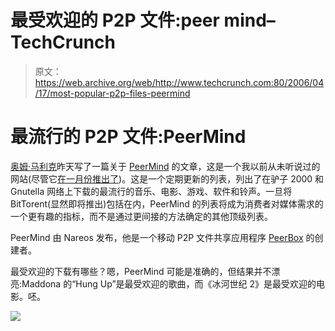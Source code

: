# 最受欢迎的 P2P 文件:peer mind–TechCrunch

> 原文：<https://web.archive.org/web/http://www.techcrunch.com:80/2006/04/17/most-popular-p2p-files-peermind>

# 最流行的 P2P 文件:PeerMind

 [](https://web.archive.org/web/20200812130343/http://www.peermind.com/) [奥姆·马利克](https://web.archive.org/web/20200812130343/http://gigaom.com/2006/04/16/whats-going-on-in-the-darknets/)昨天写了一篇关于 [PeerMind](https://web.archive.org/web/20200812130343/http://www.peermind.com/) 的文章，这是一个我以前从未听说过的网站(尽管它[在一月份推出了](https://web.archive.org/web/20200812130343/http://www.przoom.com/news/2874/))。这是一个定期更新的列表，列出了在驴子 2000 和 Gnutella 网络上下载的最流行的音乐、电影、游戏、软件和铃声。一旦将 BitTorent(显然即将推出)包括在内，PeerMind 的列表将成为消费者对媒体需求的一个更有趣的指标，而不是通过更间接的方法确定的其他顶级列表。

PeerMind 由 Nareos 发布，他是一个移动 P2P 文件共享应用程序 [PeerBox](https://web.archive.org/web/20200812130343/http://www.nareos.com/peerbox.asp) 的创建者。

最受欢迎的下载有哪些？嗯，PeerMind 可能是准确的，但结果并不漂亮:Maddona 的“Hung Up”是最受欢迎的歌曲，而《冰河世纪 2》是最受欢迎的电影。呸。

![](img/31acf8f5cad621e04e65df0e6d4dc28f.png)